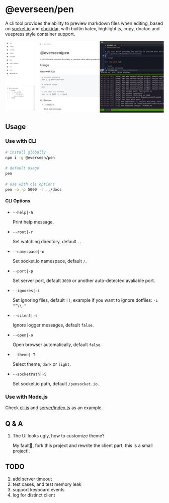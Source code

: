 # @everseen/pen

A cli tool provides the ability to preview markdown files when editing, based on [socket.io](https://socket.io/) and [chokidar](https://github.com/paulmillr/chokidar), with builtin katex, highlight.js, copy, doctoc and vuepress style container support.

<img src="./Pen.gif" />

## Usage 

### Use with CLI

```bash 
# install globally 
npm i -g @everseen/pen 

# default usage 
pen 
  
# use with cli options 
pen -o -p 5000 -r ../docs
```

#### CLI Options

+ `--help|-h`
    
    Print help message.

+ `--root|-r`

    Set watching directory, default `.`.

+ `--namespace|-n`

    Set socket.io namespace, default `/`.

+ `--port|-p`

    Set server port, default `3000` or another auto-detected avaliable port.

+ `--ignores|-i`

    Set ignoring files, default `[]`, example if you want to ignore dotfiles: `-i "^\\."`

+ `--silent|-s`

    Ignore logger messages, default `false`.

+ `--open|-o`

    Open browser automatically, default `false`.

+ `--theme|-T`

    Select theme, `dark` or `light`.

+ `--socketPath|-S`

    Set socket.io path, default `/pensocket.io`.

### Use with Node.js

Check [cli.js](./cli.js) and [server/index.ts](./src/server/index.ts) as an example.

## Q & A

1. The UI looks ugly, how to customize theme?

    My fault🐶, fork this project and rewrite the client part, this is a small project!.

## TODO

1. add server timeout
2. test cases, and test memory leak
4. support keyboard events
6. log for distinct client
